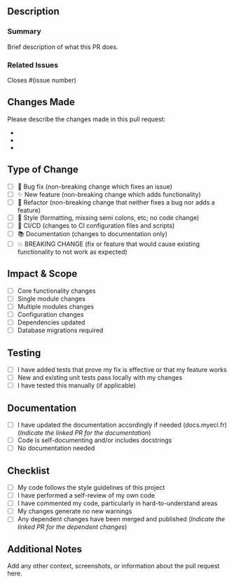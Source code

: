 ## Description

### Summary

Brief description of what this PR does.

### Related Issues

Closes #(issue number) <!-- If applicable -->

## Changes Made

Please describe the changes made in this pull request:

-
-
-

## Type of Change

- [ ] 🐛 Bug fix (non-breaking change which fixes an issue)
- [ ] ✨ New feature (non-breaking change which adds functionality)
- [ ] 🔨 Refactor (non-breaking change that neither fixes a bug nor adds a feature)
- [ ] 💄 Style (formatting, missing semi colons, etc; no code change)
- [ ] 🔧 CI/CD (changes to CI configuration files and scripts)
- [ ] 📚 Documentation (changes to documentation only)
- [ ] 💥 BREAKING CHANGE (fix or feature that would cause existing functionality to not work as expected)

## Impact & Scope

- [ ] Core functionality changes
- [ ] Single module changes
- [ ] Multiple modules changes
- [ ] Configuration changes
- [ ] Dependencies updated
- [ ] Database migrations required

## Testing

- [ ] I have added tests that prove my fix is effective or that my feature works
- [ ] New and existing unit tests pass locally with my changes
- [ ] I have tested this manually (if applicable)

## Documentation

- [ ] I have updated the documentation accordingly if needed (docs.myecl.fr) (_Indicate the linked PR for the documentation_)
- [ ] Code is self-documenting and/or includes docstrings
- [ ] No documentation needed

## Checklist

- [ ] My code follows the style guidelines of this project
- [ ] I have performed a self-review of my own code
- [ ] I have commented my code, particularly in hard-to-understand areas
- [ ] My changes generate no new warnings
- [ ] Any dependent changes have been merged and published (_Indicate the linked PR for the dependent changes_)

## Additional Notes

Add any other context, screenshots, or information about the pull request here.
